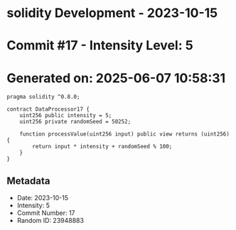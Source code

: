 ﻿# solidity Development - 2023-10-15
# Commit #17 - Intensity Level: 5
# Generated on: 2025-06-07 10:58:31
```solidity
pragma solidity ^0.8.0;

contract DataProcessor17 {
    uint256 public intensity = 5;
    uint256 private randomSeed = 50252;

    function processValue(uint256 input) public view returns (uint256) {
        return input * intensity + randomSeed % 100;
    }
}
```
## Metadata
- Date: 2023-10-15
- Intensity: 5
- Commit Number: 17
- Random ID: 23948883
